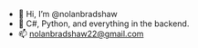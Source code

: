 - 👋 Hi, I’m @nolanbradshaw
- 👀 C#, Python, and everything in the backend.
- 📫 nolanbradshaw22@gmail.com
